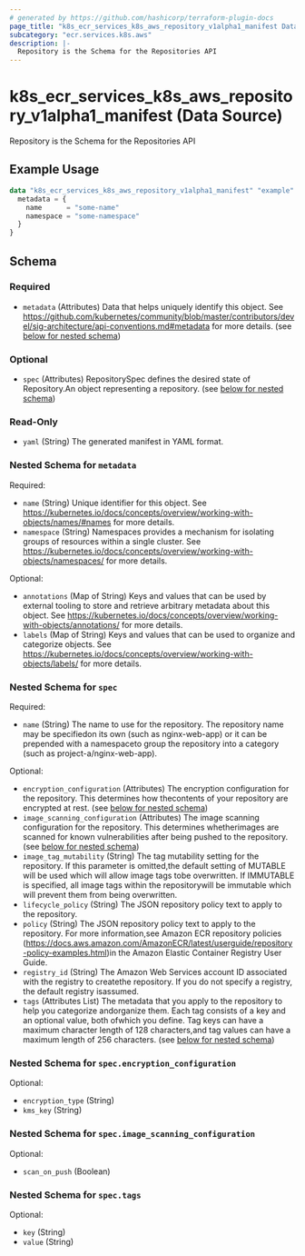 ```yaml
---
# generated by https://github.com/hashicorp/terraform-plugin-docs
page_title: "k8s_ecr_services_k8s_aws_repository_v1alpha1_manifest Data Source - terraform-provider-k8s"
subcategory: "ecr.services.k8s.aws"
description: |-
  Repository is the Schema for the Repositories API
---
```


# k8s_ecr_services_k8s_aws_repository_v1alpha1_manifest (Data Source)

Repository is the Schema for the Repositories API

## Example Usage

```terraform
data "k8s_ecr_services_k8s_aws_repository_v1alpha1_manifest" "example" {
  metadata = {
    name      = "some-name"
    namespace = "some-namespace"
  }
}
```

<!-- schema generated by tfplugindocs -->
## Schema

### Required

- `metadata` (Attributes) Data that helps uniquely identify this object. See https://github.com/kubernetes/community/blob/master/contributors/devel/sig-architecture/api-conventions.md#metadata for more details. (see [below for nested schema](#nestedatt--metadata))

### Optional

- `spec` (Attributes) RepositorySpec defines the desired state of Repository.An object representing a repository. (see [below for nested schema](#nestedatt--spec))

### Read-Only

- `yaml` (String) The generated manifest in YAML format.

<a id="nestedatt--metadata"></a>
### Nested Schema for `metadata`

Required:

- `name` (String) Unique identifier for this object. See https://kubernetes.io/docs/concepts/overview/working-with-objects/names/#names for more details.
- `namespace` (String) Namespaces provides a mechanism for isolating groups of resources within a single cluster. See https://kubernetes.io/docs/concepts/overview/working-with-objects/namespaces/ for more details.

Optional:

- `annotations` (Map of String) Keys and values that can be used by external tooling to store and retrieve arbitrary metadata about this object. See https://kubernetes.io/docs/concepts/overview/working-with-objects/annotations/ for more details.
- `labels` (Map of String) Keys and values that can be used to organize and categorize objects. See https://kubernetes.io/docs/concepts/overview/working-with-objects/labels/ for more details.


<a id="nestedatt--spec"></a>
### Nested Schema for `spec`

Required:

- `name` (String) The name to use for the repository. The repository name may be specifiedon its own (such as nginx-web-app) or it can be prepended with a namespaceto group the repository into a category (such as project-a/nginx-web-app).

Optional:

- `encryption_configuration` (Attributes) The encryption configuration for the repository. This determines how thecontents of your repository are encrypted at rest. (see [below for nested schema](#nestedatt--spec--encryption_configuration))
- `image_scanning_configuration` (Attributes) The image scanning configuration for the repository. This determines whetherimages are scanned for known vulnerabilities after being pushed to the repository. (see [below for nested schema](#nestedatt--spec--image_scanning_configuration))
- `image_tag_mutability` (String) The tag mutability setting for the repository. If this parameter is omitted,the default setting of MUTABLE will be used which will allow image tags tobe overwritten. If IMMUTABLE is specified, all image tags within the repositorywill be immutable which will prevent them from being overwritten.
- `lifecycle_policy` (String) The JSON repository policy text to apply to the repository.
- `policy` (String) The JSON repository policy text to apply to the repository. For more information,see Amazon ECR repository policies (https://docs.aws.amazon.com/AmazonECR/latest/userguide/repository-policy-examples.html)in the Amazon Elastic Container Registry User Guide.
- `registry_id` (String) The Amazon Web Services account ID associated with the registry to createthe repository. If you do not specify a registry, the default registry isassumed.
- `tags` (Attributes List) The metadata that you apply to the repository to help you categorize andorganize them. Each tag consists of a key and an optional value, both ofwhich you define. Tag keys can have a maximum character length of 128 characters,and tag values can have a maximum length of 256 characters. (see [below for nested schema](#nestedatt--spec--tags))

<a id="nestedatt--spec--encryption_configuration"></a>
### Nested Schema for `spec.encryption_configuration`

Optional:

- `encryption_type` (String)
- `kms_key` (String)


<a id="nestedatt--spec--image_scanning_configuration"></a>
### Nested Schema for `spec.image_scanning_configuration`

Optional:

- `scan_on_push` (Boolean)


<a id="nestedatt--spec--tags"></a>
### Nested Schema for `spec.tags`

Optional:

- `key` (String)
- `value` (String)
